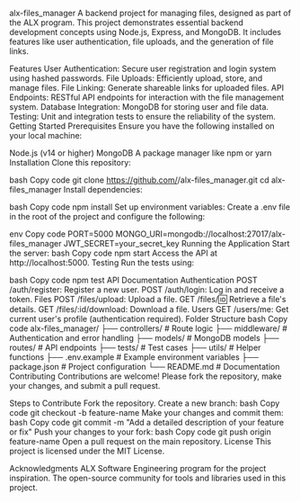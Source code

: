 alx-files_manager
A backend project for managing files, designed as part of the ALX program. This project demonstrates essential backend development concepts using Node.js, Express, and MongoDB. It includes features like user authentication, file uploads, and the generation of file links.

Features
User Authentication: Secure user registration and login system using hashed passwords.
File Uploads: Efficiently upload, store, and manage files.
File Linking: Generate shareable links for uploaded files.
API Endpoints: RESTful API endpoints for interaction with the file management system.
Database Integration: MongoDB for storing user and file data.
Testing: Unit and integration tests to ensure the reliability of the system.
Getting Started
Prerequisites
Ensure you have the following installed on your local machine:

Node.js (v14 or higher)
MongoDB
A package manager like npm or yarn
Installation
Clone this repository:

bash
Copy code
git clone https://github.com/<your-username>/alx-files_manager.git
cd alx-files_manager
Install dependencies:

bash
Copy code
npm install
Set up environment variables: Create a .env file in the root of the project and configure the following:

env
Copy code
PORT=5000
MONGO_URI=mongodb://localhost:27017/alx-files_manager
JWT_SECRET=your_secret_key
Running the Application
Start the server:
bash
Copy code
npm start
Access the API at http://localhost:5000.
Testing
Run the tests using:

bash
Copy code
npm test
API Documentation
Authentication
POST /auth/register: Register a new user.
POST /auth/login: Log in and receive a token.
Files
POST /files/upload: Upload a file.
GET /files/:id: Retrieve a file's details.
GET /files/:id/download: Download a file.
Users
GET /users/me: Get current user's profile (authentication required).
Folder Structure
bash
Copy code
alx-files_manager/
├── controllers/        # Route logic
├── middleware/         # Authentication and error handling
├── models/             # MongoDB models
├── routes/             # API endpoints
├── tests/              # Test cases
├── utils/              # Helper functions
├── .env.example        # Example environment variables
├── package.json        # Project configuration
└── README.md           # Documentation
Contributing
Contributions are welcome! Please fork the repository, make your changes, and submit a pull request.

Steps to Contribute
Fork the repository.
Create a new branch:
bash
Copy code
git checkout -b feature-name
Make your changes and commit them:
bash
Copy code
git commit -m "Add a detailed description of your feature or fix"
Push your changes to your fork:
bash
Copy code
git push origin feature-name
Open a pull request on the main repository.
License
This project is licensed under the MIT License.

Acknowledgments
ALX Software Engineering program for the project inspiration.
The open-source community for tools and libraries used in this project.
